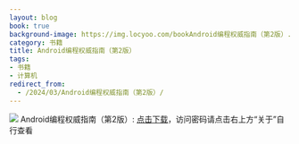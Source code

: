 ```yaml
---
layout: blog
book: true
background-image: https://img.locyoo.com/bookAndroid编程权威指南（第2版）.jpg
category: 书籍
title: Android编程权威指南（第2版）
tags:
- 书籍
- 计算机
redirect_from:
  - /2024/03/Android编程权威指南（第2版）/
---
```

![](https://img.locyoo.com/bookAndroid编程权威指南（第2版）.jpg)
Android编程权威指南（第2版）: <a name = "ref1" href="https://url18.ctfile.com/f/50983618-1347923467-9884e3?p=3619">点击下载</a>，访问密码请点击右上方“关于”自行查看